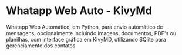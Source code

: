 # Whatapp Web Auto - KivyMd
Whatapp Web Automático, em Python, para envio automático de mensagens, opcionalmente incluindo imagens, documentos, PDF's ou planilhas, com interface gráfica em KivyMD, utilizando SQlite para gerenciamento dos contatos
